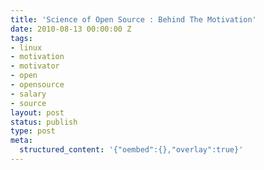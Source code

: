 ```yaml
---
title: 'Science of Open Source : Behind The Motivation'
date: 2010-08-13 00:00:00 Z
tags:
- linux
- motivation
- motivator
- open
- opensource
- salary
- source
layout: post
status: publish
type: post
meta:
  structured_content: '{"oembed":{},"overlay":true}'
---
```


